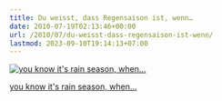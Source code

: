 ```yaml
---
title: Du weisst, dass Regensaison ist, wenn…
date: 2010-07-19T02:13:46+00:00
url: /2010/07/du-weisst-dass-regensaison-ist-wenn/
lastmod: 2023-09-10T19:14:13+07:00
---
```

<div class="flickr">
  <a href="http://www.flickr.com/photos/schreibblogade/4808629515/" title="you know it's rain season, when..."><img src="//farm5.static.flickr.com/4075/4808629515_ea5cb6a710.jpg" alt="you know it's rain season, when..." /></p>

  <p>
    you know it's rain season, when...
  </p>

  <p>
    </a></div>
